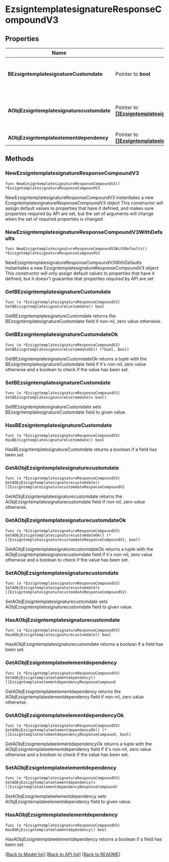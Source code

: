 # EzsigntemplatesignatureResponseCompoundV3

## Properties

Name | Type | Description | Notes
------------ | ------------- | ------------- | -------------
**BEzsigntemplatesignatureCustomdate** | Pointer to **bool** | Whether the Ezsigntemplatesignature has a custom date format or not. (Only possible when eEzsigntemplatesignatureType is **Name** or **Handwritten**) | [optional] 
**AObjEzsigntemplatesignaturecustomdate** | Pointer to [**[]EzsigntemplatesignaturecustomdateResponseV2**](EzsigntemplatesignaturecustomdateResponseV2.md) | An array of custom date blocks that will be filled at the time of signature.  Can only be used if bEzsigntemplatesignatureCustomdate is true.  Use an empty array if you don&#39;t want to have a date at all. | [optional] 
**AObjEzsigntemplateelementdependency** | Pointer to [**[]EzsigntemplateelementdependencyResponse**](EzsigntemplateelementdependencyResponse.md) |  | [optional] 

## Methods

### NewEzsigntemplatesignatureResponseCompoundV3

`func NewEzsigntemplatesignatureResponseCompoundV3() *EzsigntemplatesignatureResponseCompoundV3`

NewEzsigntemplatesignatureResponseCompoundV3 instantiates a new EzsigntemplatesignatureResponseCompoundV3 object
This constructor will assign default values to properties that have it defined,
and makes sure properties required by API are set, but the set of arguments
will change when the set of required properties is changed

### NewEzsigntemplatesignatureResponseCompoundV3WithDefaults

`func NewEzsigntemplatesignatureResponseCompoundV3WithDefaults() *EzsigntemplatesignatureResponseCompoundV3`

NewEzsigntemplatesignatureResponseCompoundV3WithDefaults instantiates a new EzsigntemplatesignatureResponseCompoundV3 object
This constructor will only assign default values to properties that have it defined,
but it doesn't guarantee that properties required by API are set

### GetBEzsigntemplatesignatureCustomdate

`func (o *EzsigntemplatesignatureResponseCompoundV3) GetBEzsigntemplatesignatureCustomdate() bool`

GetBEzsigntemplatesignatureCustomdate returns the BEzsigntemplatesignatureCustomdate field if non-nil, zero value otherwise.

### GetBEzsigntemplatesignatureCustomdateOk

`func (o *EzsigntemplatesignatureResponseCompoundV3) GetBEzsigntemplatesignatureCustomdateOk() (*bool, bool)`

GetBEzsigntemplatesignatureCustomdateOk returns a tuple with the BEzsigntemplatesignatureCustomdate field if it's non-nil, zero value otherwise
and a boolean to check if the value has been set.

### SetBEzsigntemplatesignatureCustomdate

`func (o *EzsigntemplatesignatureResponseCompoundV3) SetBEzsigntemplatesignatureCustomdate(v bool)`

SetBEzsigntemplatesignatureCustomdate sets BEzsigntemplatesignatureCustomdate field to given value.

### HasBEzsigntemplatesignatureCustomdate

`func (o *EzsigntemplatesignatureResponseCompoundV3) HasBEzsigntemplatesignatureCustomdate() bool`

HasBEzsigntemplatesignatureCustomdate returns a boolean if a field has been set.

### GetAObjEzsigntemplatesignaturecustomdate

`func (o *EzsigntemplatesignatureResponseCompoundV3) GetAObjEzsigntemplatesignaturecustomdate() []EzsigntemplatesignaturecustomdateResponseCompoundV2`

GetAObjEzsigntemplatesignaturecustomdate returns the AObjEzsigntemplatesignaturecustomdate field if non-nil, zero value otherwise.

### GetAObjEzsigntemplatesignaturecustomdateOk

`func (o *EzsigntemplatesignatureResponseCompoundV3) GetAObjEzsigntemplatesignaturecustomdateOk() (*[]EzsigntemplatesignaturecustomdateResponseCompoundV2, bool)`

GetAObjEzsigntemplatesignaturecustomdateOk returns a tuple with the AObjEzsigntemplatesignaturecustomdate field if it's non-nil, zero value otherwise
and a boolean to check if the value has been set.

### SetAObjEzsigntemplatesignaturecustomdate

`func (o *EzsigntemplatesignatureResponseCompoundV3) SetAObjEzsigntemplatesignaturecustomdate(v []EzsigntemplatesignaturecustomdateResponseCompoundV2)`

SetAObjEzsigntemplatesignaturecustomdate sets AObjEzsigntemplatesignaturecustomdate field to given value.

### HasAObjEzsigntemplatesignaturecustomdate

`func (o *EzsigntemplatesignatureResponseCompoundV3) HasAObjEzsigntemplatesignaturecustomdate() bool`

HasAObjEzsigntemplatesignaturecustomdate returns a boolean if a field has been set.

### GetAObjEzsigntemplateelementdependency

`func (o *EzsigntemplatesignatureResponseCompoundV3) GetAObjEzsigntemplateelementdependency() []EzsigntemplateelementdependencyResponseCompound`

GetAObjEzsigntemplateelementdependency returns the AObjEzsigntemplateelementdependency field if non-nil, zero value otherwise.

### GetAObjEzsigntemplateelementdependencyOk

`func (o *EzsigntemplatesignatureResponseCompoundV3) GetAObjEzsigntemplateelementdependencyOk() (*[]EzsigntemplateelementdependencyResponseCompound, bool)`

GetAObjEzsigntemplateelementdependencyOk returns a tuple with the AObjEzsigntemplateelementdependency field if it's non-nil, zero value otherwise
and a boolean to check if the value has been set.

### SetAObjEzsigntemplateelementdependency

`func (o *EzsigntemplatesignatureResponseCompoundV3) SetAObjEzsigntemplateelementdependency(v []EzsigntemplateelementdependencyResponseCompound)`

SetAObjEzsigntemplateelementdependency sets AObjEzsigntemplateelementdependency field to given value.

### HasAObjEzsigntemplateelementdependency

`func (o *EzsigntemplatesignatureResponseCompoundV3) HasAObjEzsigntemplateelementdependency() bool`

HasAObjEzsigntemplateelementdependency returns a boolean if a field has been set.


[[Back to Model list]](../README.md#documentation-for-models) [[Back to API list]](../README.md#documentation-for-api-endpoints) [[Back to README]](../README.md)


